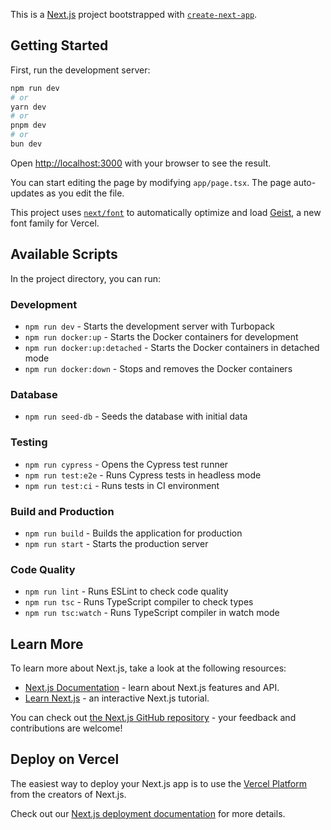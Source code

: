 This is a [Next.js](https://nextjs.org) project bootstrapped with [`create-next-app`](https://nextjs.org/docs/app/api-reference/cli/create-next-app).

## Getting Started

First, run the development server:

```bash
npm run dev
# or
yarn dev
# or
pnpm dev
# or
bun dev
```

Open [http://localhost:3000](http://localhost:3000) with your browser to see the result.

You can start editing the page by modifying `app/page.tsx`. The page auto-updates as you edit the file.

This project uses [`next/font`](https://nextjs.org/docs/app/building-your-application/optimizing/fonts) to automatically optimize and load [Geist](https://vercel.com/font), a new font family for Vercel.

## Available Scripts

In the project directory, you can run:

### Development
- `npm run dev` - Starts the development server with Turbopack
- `npm run docker:up` - Starts the Docker containers for development
- `npm run docker:up:detached` - Starts the Docker containers in detached mode
- `npm run docker:down` - Stops and removes the Docker containers

### Database
- `npm run seed-db` - Seeds the database with initial data

### Testing
- `npm run cypress` - Opens the Cypress test runner
- `npm run test:e2e` - Runs Cypress tests in headless mode
- `npm run test:ci` - Runs tests in CI environment

### Build and Production
- `npm run build` - Builds the application for production
- `npm run start` - Starts the production server

### Code Quality
- `npm run lint` - Runs ESLint to check code quality
- `npm run tsc` - Runs TypeScript compiler to check types
- `npm run tsc:watch` - Runs TypeScript compiler in watch mode

## Learn More

To learn more about Next.js, take a look at the following resources:

- [Next.js Documentation](https://nextjs.org/docs) - learn about Next.js features and API.
- [Learn Next.js](https://nextjs.org/learn) - an interactive Next.js tutorial.

You can check out [the Next.js GitHub repository](https://github.com/vercel/next.js) - your feedback and contributions are welcome!

## Deploy on Vercel

The easiest way to deploy your Next.js app is to use the [Vercel Platform](https://vercel.com/new?utm_medium=default-template&filter=next.js&utm_source=create-next-app&utm_campaign=create-next-app-readme) from the creators of Next.js.

Check out our [Next.js deployment documentation](https://nextjs.org/docs/app/building-your-application/deploying) for more details.
